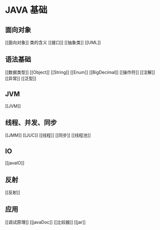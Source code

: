 # JAVA 基础
## 面向对象
[[面向对象]] 类的含义
[[接口]]
[[抽象类]]
[[UML]]

## 语法基础
[[数据类型]]
[[Object]]
[[String]]
[[Enum]]
[[BigDecimal]]
[[操作符]]
[[注解]]
[[异常]]
[[泛型]]

## JVM
[[JVM]]

## 线程、并发、同步
[[JMM]]
[[JUC]]
[[线程]]
[[同步]]
[[线程池]]

## IO
[[javaIO]]

## 反射
[[反射]]

## 应用
[[调试原理]]
[[javaDoc]]
[[比较器]]
[[jar]]